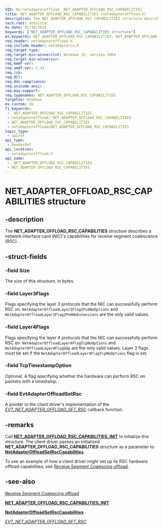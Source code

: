 ```yaml
---
UID: NS:netadapteroffload._NET_ADAPTER_OFFLOAD_RSC_CAPABILITIES
title: NET_ADAPTER_OFFLOAD_RSC_CAPABILITIES (netadapteroffload.h)
description: The NET_ADAPTER_OFFLOAD_RSC_CAPABILITIES structure describes a network interface card (NIC)'s capabilities for receive segment coalescence (RSC).
tech.root: netvista
ms.date: 01/30/2024
keywords: ["NET_ADAPTER_OFFLOAD_RSC_CAPABILITIES structure"]
ms.keywords: NET_ADAPTER_OFFLOAD_RSC_CAPABILITIES, NET_ADAPTER_OFFLOAD_RSC_CAPABILITIES,
req.header: netadapteroffload.h
req.include-header: netadaptercx.h
req.target-type: 
req.target-min-winverclnt: Windows 10, version 2004
req.target-min-winversvr: 
req.kmdf-ver: 
req.umdf-ver: 2.33 
req.lib: 
req.dll: 
req.ddi-compliance: 
req.unicode-ansi: 
req.max-support: 
req.typenames: NET_ADAPTER_OFFLOAD_RSC_CAPABILITIES
targetos: Windows
ms.custom: Vb
f1_keywords:
 - _NET_ADAPTER_OFFLOAD_RSC_CAPABILITIES
 - netadapteroffload/_NET_ADAPTER_OFFLOAD_RSC_CAPABILITIES
 - NET_ADAPTER_OFFLOAD_RSC_CAPABILITIES
 - netadapteroffload/NET_ADAPTER_OFFLOAD_RSC_CAPABILITIES
topic_type:
 - apiref
api_type:
 - HeaderDef
api_location:
 - netadapteroffload.h
api_name:
 - _NET_ADAPTER_OFFLOAD_RSC_CAPABILITIES
 - NET_ADAPTER_OFFLOAD_RSC_CAPABILITIES
---
```


# NET_ADAPTER_OFFLOAD_RSC_CAPABILITIES structure


## -description

The **NET_ADAPTER_OFFLOAD_RSC_CAPABILITIES** structure describes a network interface card (NIC)'s capabilities for receive segment coalescence (RSC).

## -struct-fields

### -field Size

The size of this structure, in bytes.

### -field Layer3Flags

 
Flags specifying the layer 3 protocols that the NIC can successfully perform RSC on. `NetAdapterOffloadLayer3FlagIPv4NoOptions` and `NetAdapterOffloadLayer3FlagIPv6NoExtensions` are the only valid values.

### -field Layer4Flags

Flags specifying the layer 4 protocols that the NIC can successfully perform RSC on. `NetAdapterOffloadLayer4FlagTcpNoOptions` and `NetAdapterOffloadLayer4FlagUdp` are the only valid values. Layer 3 flags must be set if the `NetAdapterOffloadLayer4FlagTcpNoOptions` flag is set.

### -field TcpTimestampOption

Optional. A flag specifying whether the hardware can perform RSC on packets with a timestamp.

### -field EvtAdapterOffloadSetRsc

A pointer to the client driver's implementation of the [*EVT_NET_ADAPTER_OFFLOAD_SET_RSC*](nc-netadapteroffload-evt_net_adapter_offload_set_rsc.md) callback function.

## -remarks

Call [**NET_ADAPTER_OFFLOAD_RSC_CAPABILITIES_INIT**](nf-netadapteroffload-net_adapter_offload_rsc_capabilities_init.md) to initialize this structure. The client driver passes an initialized  **NET_ADAPTER_OFFLOAD_RSC_CAPABILITIES** structure as a parameter to [**NetAdapterOffloadSetRscCapabilities**](nf-netadapteroffload-netadapteroffloadsetrsccapabilities.md).

To see an example of how a client driver might set up its RSC hardware offload capabilities, see [Receive Segment Coalescing offload](/windows-hardware/drivers/netcx/rsc-offload).

## -see-also

[Receive Segment Coalescing offload](/windows-hardware/drivers/netcx/rsc-offload)

[**NET_ADAPTER_OFFLOAD_RSC_CAPABILITIES_INIT**](nf-netadapteroffload-net_adapter_offload_rsc_capabilities_init.md)

[**NetAdapterOffloadSetRscCapabilities**](nf-netadapteroffload-netadapteroffloadsetrsccapabilities.md)

[*EVT_NET_ADAPTER_OFFLOAD_SET_RSC*](nc-netadapteroffload-evt_net_adapter_offload_set_rsc.md)

